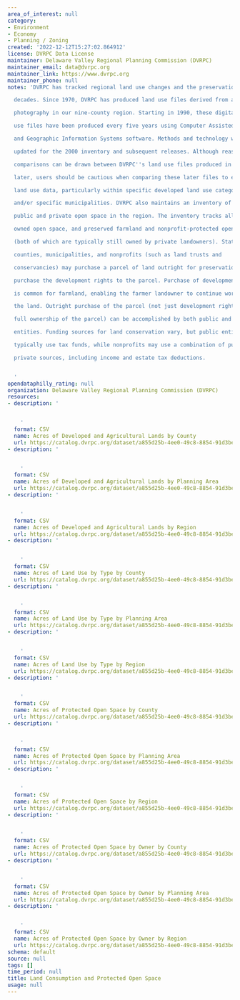 ```yaml
---
area_of_interest: null
category:
- Environment
- Economy
- Planning / Zoning
created: '2022-12-12T15:27:02.864912'
license: DVRPC Data License
maintainer: Delaware Valley Regional Planning Commission (DVRPC)
maintainer_email: data@dvrpc.org
maintainer_link: https://www.dvrpc.org
maintainer_phone: null
notes: 'DVRPC has tracked regional land use changes and the preservation of land for

  decades. Since 1970, DVRPC has produced land use files derived from aerial

  photography in our nine-county region. Starting in 1990, these digital land

  use files have been produced every five years using Computer Assisted Mapping

  and Geographic Information Systems software. Methods and technology were

  updated for the 2000 inventory and subsequent releases. Although reasonable

  comparisons can be drawn between DVRPC''s land use files produced in 2005 or

  later, users should be cautious when comparing these later files to earlier

  land use data, particularly within specific developed land use categories

  and/or specific municipalities. DVRPC also maintains an inventory of protected

  public and private open space in the region. The inventory tracks all publicly

  owned open space, and preserved farmland and nonprofit-protected open space

  (both of which are typically still owned by private landowners). States,

  counties, municipalities, and nonprofits (such as land trusts and

  conservancies) may purchase a parcel of land outright for preservation or

  purchase the development rights to the parcel. Purchase of development rights

  is common for farmland, enabling the farmer landowner to continue working on

  the land. Outright purchase of the parcel (not just development rights but

  full ownership of the parcel) can be accomplished by both public and private

  entities. Funding sources for land conservation vary, but public entities

  typically use tax funds, while nonprofits may use a combination of public and

  private sources, including income and estate tax deductions.


  '
opendataphilly_rating: null
organization: Delaware Valley Regional Planning Commission (DVRPC)
resources:
- description: '


    '
  format: CSV
  name: Acres of Developed and Agricultural Lands by County
  url: https://catalog.dvrpc.org/dataset/a855d25b-4ee0-49c8-8854-91d3bee4313e/resource/d3834afc-68a6-408d-a356-e39fafc77d43/download/land_consumption.developed_and_ag_land_acres_by_county.csv
- description: '


    '
  format: CSV
  name: Acres of Developed and Agricultural Lands by Planning Area
  url: https://catalog.dvrpc.org/dataset/a855d25b-4ee0-49c8-8854-91d3bee4313e/resource/a0f379be-2db1-4b2a-8e40-522610594c5d/download/land_consumption.developed_and_ag_land_acres_by_planning_area.csv
- description: '


    '
  format: CSV
  name: Acres of Developed and Agricultural Lands by Region
  url: https://catalog.dvrpc.org/dataset/a855d25b-4ee0-49c8-8854-91d3bee4313e/resource/75e694a2-bf99-4f29-a97e-eb55676d2216/download/land_consumption.developed_and_ag_land_acres_by_region.csv
- description: '


    '
  format: CSV
  name: Acres of Land Use by Type by County
  url: https://catalog.dvrpc.org/dataset/a855d25b-4ee0-49c8-8854-91d3bee4313e/resource/126ff2a1-6b11-4766-8009-ee2db049521f/download/land_consumption.land_use_by_type_acres_by_county.csv
- description: '


    '
  format: CSV
  name: Acres of Land Use by Type by Planning Area
  url: https://catalog.dvrpc.org/dataset/a855d25b-4ee0-49c8-8854-91d3bee4313e/resource/e560b2f6-db49-421a-9bec-743c6ba5c49d/download/land_consumption.land_use_by_type_acres_by_planning_area.csv
- description: '


    '
  format: CSV
  name: Acres of Land Use by Type by Region
  url: https://catalog.dvrpc.org/dataset/a855d25b-4ee0-49c8-8854-91d3bee4313e/resource/9abe82f5-3a62-4d3c-820c-a1feb7a9188b/download/land_consumption.land_use_by_type_acres_by_region.csv
- description: '


    '
  format: CSV
  name: Acres of Protected Open Space by County
  url: https://catalog.dvrpc.org/dataset/a855d25b-4ee0-49c8-8854-91d3bee4313e/resource/cf034ad8-c070-4823-b422-71c47c4fdd58/download/land_consumption.protected_open_space_acres_by_county.csv
- description: '


    '
  format: CSV
  name: Acres of Protected Open Space by Planning Area
  url: https://catalog.dvrpc.org/dataset/a855d25b-4ee0-49c8-8854-91d3bee4313e/resource/d97603f4-4444-40cd-8ab6-1b0f88f7f988/download/land_consumption.protected_open_space_acres_by_planning_area.csv
- description: '


    '
  format: CSV
  name: Acres of Protected Open Space by Region
  url: https://catalog.dvrpc.org/dataset/a855d25b-4ee0-49c8-8854-91d3bee4313e/resource/3747d661-ecb3-4a20-8f89-be908dc088eb/download/land_consumption.protected_open_space_acres_by_region.csv
- description: '


    '
  format: CSV
  name: Acres of Protected Open Space by Owner by County
  url: https://catalog.dvrpc.org/dataset/a855d25b-4ee0-49c8-8854-91d3bee4313e/resource/99388f50-c4ea-441f-b796-ec1b8b437129/download/land_consumption.protected_open_space_acres_by_owner_by_county.csv
- description: '


    '
  format: CSV
  name: Acres of Protected Open Space by Owner by Planning Area
  url: https://catalog.dvrpc.org/dataset/a855d25b-4ee0-49c8-8854-91d3bee4313e/resource/d21d1b1c-02ff-46e0-b158-15ca8ead570e/download/land_consumption.protected_open_space_acres_by_owner_by_planning_area.csv
- description: '


    '
  format: CSV
  name: Acres of Protected Open Space by Owner by Region
  url: https://catalog.dvrpc.org/dataset/a855d25b-4ee0-49c8-8854-91d3bee4313e/resource/ee289f07-d069-4bfe-b31f-e001765ab602/download/land_consumption.protected_open_space_acres_by_owner_by_region.csv
schema: default
source: null
tags: []
time_period: null
title: Land Consumption and Protected Open Space
usage: null
---
```

